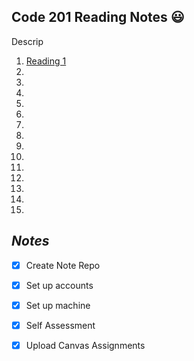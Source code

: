 ## Code 201 Reading Notes :smiley:

Descrip

1. [Reading 1](https://markjackson28.github.io/reading-notes/class-01.html)
2.
3.
4.
5.
6.
7.
8.
9.
10.
11.
12.
13.
14.
15.

## *Notes*


- [x] Create Note Repo
- [x] Set up accounts
- [x] Set up machine
- [x] Self Assessment
- [x] Upload Canvas Assignments

